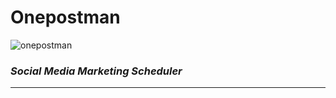 # Onepostman

![onepostman](https://twitter.com/onepostman3/photo "onepostman")

### _Social Media Marketing Scheduler_

___
